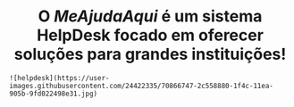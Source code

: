  <h1 align="center">O <em>MeAjudaAqui</em> é um sistema <strong>HelpDesk</strong> focado em oferecer soluções para grandes instituições!</h1>

    ![helpdesk](https://user-images.githubusercontent.com/24422335/70866747-2c558880-1f4c-11ea-905b-9fd022498e31.jpg)
 
